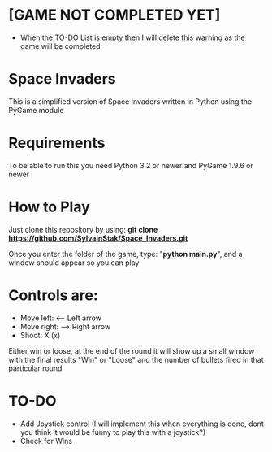 # [GAME NOT COMPLETED YET]
* When the TO-DO List is empty then I will delete this warning as the game will be completed

# Space Invaders
This is a simplified version of Space Invaders written in Python using the PyGame module

# Requirements
To be able to run this you need Python 3.2 or newer and PyGame 1.9.6 or newer

# How to Play
Just clone this repository by using:
<strong>git clone https://github.com/SylvainStak/Space_Invaders.git</strong>

Once you enter the folder of the game, type: "<strong>python main.py</strong>", and a window should appear so you can play

# Controls are:
* Move left: <-- Left arrow
* Move right: --> Right arrow
* Shoot: X (x)

Either win or loose, at the end of the round it will show up a small window with the final results "Win" or "Loose" and the number of bullets fired in that particular round

# TO-DO
* Add Joystick control (I will implement this when everything is done, dont you think it would be funny to play this with a joystick?)
* Check for Wins